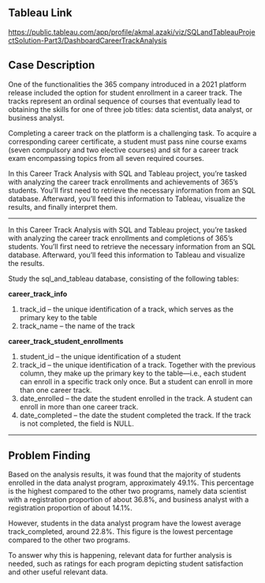 ## **Tableau Link**
https://public.tableau.com/app/profile/akmal.azaki/viz/SQLandTableauProjectSolution-Part3/DashboardCareerTrackAnalysis

## **Case Description**
One of the functionalities the 365 company introduced in a 2021 platform release included the option for student enrollment in a career track. The tracks represent an ordinal sequence of courses that eventually lead to obtaining the skills for one of three job titles: data scientist, data analyst, or business analyst.

Completing a career track on the platform is a challenging task. To acquire a corresponding career certificate, a student must pass nine course exams (seven compulsory and two elective courses) and sit for a career track exam encompassing topics from all seven required courses.

In this Career Track Analysis with SQL and Tableau project, you’re tasked with analyzing the career track enrollments and achievements of 365’s students. You’ll first need to retrieve the necessary information from an SQL database. Afterward, you’ll feed this information to Tableau, visualize the results, and finally interpret them.
***

In this Career Track Analysis with SQL and Tableau project, you’re tasked with analyzing the career track enrollments and completions of 365’s students. You’ll first need to retrieve the necessary information from an SQL database. Afterward, you’ll feed this information to Tableau and visualize the results.

Study the sql_and_tableau database, consisting of the following tables:

**career_track_info**
1. track_id – the unique identification of a track, which serves as the primary key to the table
2. track_name – the name of the track

**career_track_student_enrollments**
1. student_id – the unique identification of a student
2. track_id – the unique identification of a track. Together with the previous column, they make up the primary key to the table—i.e., each student can enroll in a specific track only once. But a student can enroll in more than one career track.
3. date_enrolled – the date the student enrolled in the track. A student can enroll in more than one career track.
4. date_completed – the date the student completed the track. If the track is not completed, the field is NULL.
***

## **Problem Finding**
Based on the analysis results, it was found that the majority of students enrolled in the data analyst program, approximately 49.1%. This percentage is the highest compared to the other two programs, namely data scientist with a registration proportion of about 36.8%, and business analyst with a registration proportion of about 14.1%.

However, students in the data analyst program have the lowest average track_completed, around 22.8%. This figure is the lowest percentage compared to the other two programs.

To answer why this is happening, relevant data for further analysis is needed, such as ratings for each program depicting student satisfaction and other useful relevant data.
